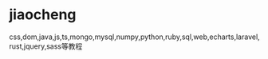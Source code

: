 # jiaocheng
css,dom,java,js,ts,mongo,mysql,numpy,python,ruby,sql,web,echarts,laravel,rust,jquery,sass等教程
